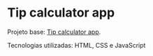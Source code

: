 # Tip calculator app

Projeto base: [Tip calculator app](https://www.frontendmentor.io/challenges/tip-calculator-app-ugJNGbJUX). 

Tecnologias utilizadas: HTML, CSS e JavaScript